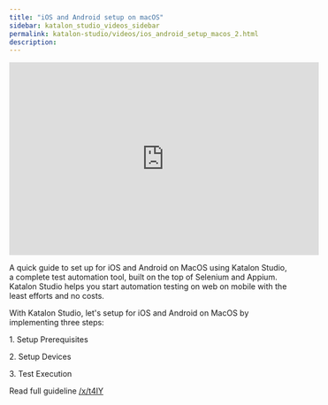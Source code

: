 ```yaml
---
title: "iOS and Android setup on macOS"
sidebar: katalon_studio_videos_sidebar
permalink: katalon-studio/videos/ios_android_setup_macos_2.html
description:
---
```

<iframe src="https://www.youtube.com/embed/PZkaaDZMBwc?autoplay=1" width="560" height="349" frameborder="0" allowfullscreen="allowfullscreen">&nbsp;</iframe>

A quick guide to set up for iOS and Android on MacOS using Katalon Studio, a complete test automation tool, built on the top of Selenium and Appium. Katalon Studio helps you start automation testing on web on mobile with the least efforts and no costs.

With Katalon Studio, let's setup for iOS and Android on MacOS by implementing three steps:

1\. Setup Prerequisites

2\. Setup Devices

3\. Test Execution

Read full guideline [/x/t4IY](https://www.youtube.com/redirect?event=desc&redir_token=i51zQMNrS9rsOTQfAnJ6Tu1uSDl8MTUwNTgxMzU1NUAxNTA1NzI3MTU1&q=https%3A%2F%2Fdocs.katalon.com%2Fx%2Ft4IY)